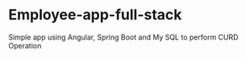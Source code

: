 # Employee-app-full-stack
Simple app using Angular, Spring Boot and My SQL to perform CURD Operation 
